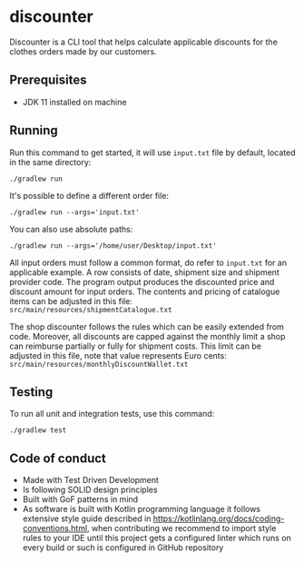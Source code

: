 # discounter

Discounter is a CLI tool that helps calculate applicable discounts for the clothes orders made by our customers.

## Prerequisites

* JDK 11 installed on machine

## Running

Run this command to get started, it will use `input.txt` file by default, located in the same directory: 

```
./gradlew run
```

It's possible to define a different order file:

```
./gradlew run --args='input.txt'
```

You can also use absolute paths:

```
./gradlew run --args='/home/user/Desktop/input.txt'
```

All input orders must follow a common format, do refer to `input.txt` for an applicable example. A row consists of date,
shipment size and shipment provider code. The program output produces the discounted price and discount amount for input
orders. The contents and pricing of catalogue items can be adjusted in this file:
`src/main/resources/shipmentCatalogue.txt`

The shop discounter follows the rules which can be easily extended from code. Moreover, all discounts are capped
against the monthly limit a shop can reimburse partially or fully for shipment costs. This limit can be adjusted in 
this file, note that value represents Euro cents:
`src/main/resources/monthlyDiscountWallet.txt`

## Testing

To run all unit and integration tests, use this command: 

```
./gradlew test
```

## Code of conduct

* Made with Test Driven Development
* Is following SOLID design principles
* Built with GoF patterns in mind
* As software is built with Kotlin programming language it follows extensive style guide described in
  https://kotlinlang.org/docs/coding-conventions.html, when contributing we recommend to import style rules to your IDE
  until this project gets a configured linter which runs on every build or such is configured in GitHub repository   
